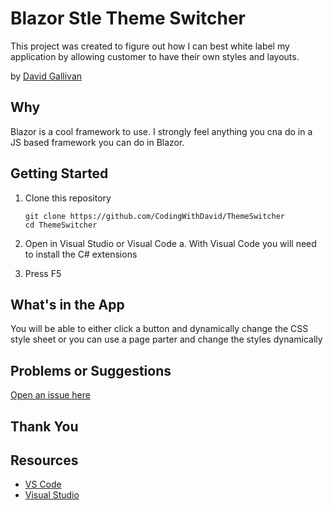 # Blazor Stle Theme Switcher

This project was created to figure out how I can best white label my application by allowing customer to have their own styles and layouts.

by [David Gallivan](http://twitter.com/CodingwithDavid)


## Why

Blazor is a cool framework to use.  I strongly feel anything you cna do in a JS based framework you can do in Blazor.

## Getting Started

1. Clone this repository

   ```Command Line
   git clone https://github.com/CodingWithDavid/ThemeSwitcher
   cd ThemeSwitcher
   ```

1.	Open in Visual Studio or Visual Code
a.	With Visual Code you will need to install the C# extensions
2.	Press F5

## What's in the App

You will be able to either click a button and dynamically change  the CSS style sheet or you can use a page parter and change the styles dynamically


## Problems or Suggestions

[Open an issue here]( https://github.com/CodingWithDavid/ThemeSwitcher/issues)

## Thank You


## Resources

- [VS Code](https://code.visualstudio.com)
- [Visual Studio]( https://visualstudio.microsoft.com/)


